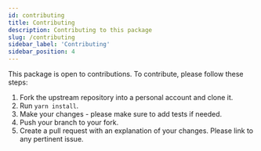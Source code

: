```yaml
---
id: contributing
title: Contributing
description: Contributing to this package
slug: /contributing
sidebar_label: 'Contributing'
sidebar_position: 4
---
```


This package is open to contributions. To contribute, please follow these steps:

1. Fork the upstream repository into a personal account and clone it.
2. Run `yarn install`.
3. Make your changes - please make sure to add tests if needed.
4. Push your branch to your fork.
5. Create a pull request with an explanation of your changes. Please link to any pertinent issue.
